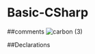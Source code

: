 # Basic-CSharp

##comments
![carbon (3)](https://github.com/user-attachments/assets/abc88fde-3dfe-40d7-ac02-d97ce0b22c70)

##Declarations 

